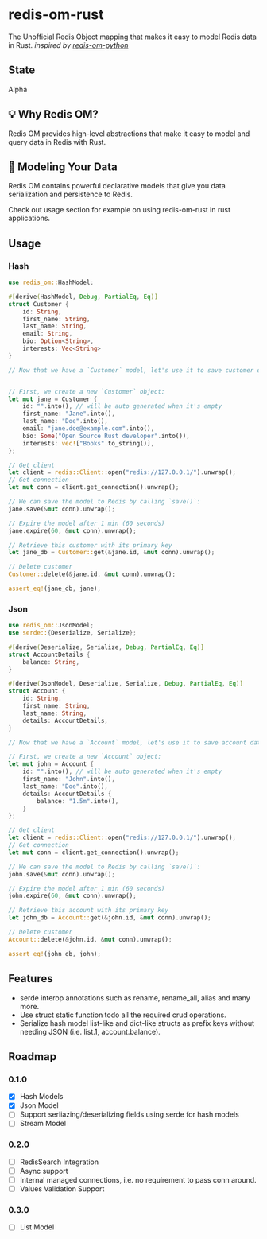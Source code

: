 # redis-om-rust

The Unofficial Redis Object mapping that makes it easy to model Redis data in Rust. _inspired by [redis-om-python](https://github.com/redis/redis-om-python)_

## State

Alpha

## 💡 Why Redis OM?

Redis OM provides high-level abstractions that make it easy to model and query data in Redis with Rust.

## 📇 Modeling Your Data

Redis OM contains powerful declarative models that give you data serialization and persistence to Redis.

Check out usage section for example on using redis-om-rust in rust applications.

## Usage

### Hash

```rust
use redis_om::HashModel;

#[derive(HashModel, Debug, PartialEq, Eq)]
struct Customer {
    id: String,
    first_name: String,
    last_name: String,
    email: String,
    bio: Option<String>,
    interests: Vec<String>
}

// Now that we have a `Customer` model, let's use it to save customer data to Redis.


// First, we create a new `Customer` object:
let mut jane = Customer {
    id: "".into(), // will be auto generated when it's empty
    first_name: "Jane".into(),
    last_name: "Doe".into(),
    email: "jane.doe@example.com".into(),
    bio: Some("Open Source Rust developer".into()),
    interests: vec!["Books".to_string()],
};

// Get client
let client = redis::Client::open("redis://127.0.0.1/").unwrap();
// Get connection
let mut conn = client.get_connection().unwrap();

// We can save the model to Redis by calling `save()`:
jane.save(&mut conn).unwrap();

// Expire the model after 1 min (60 seconds)
jane.expire(60, &mut conn).unwrap();

// Retrieve this customer with its primary key
let jane_db = Customer::get(&jane.id, &mut conn).unwrap();

// Delete customer
Customer::delete(&jane.id, &mut conn).unwrap();

assert_eq!(jane_db, jane);
```

### Json

```rust
use redis_om::JsonModel;
use serde::{Deserialize, Serialize};

#[derive(Deserialize, Serialize, Debug, PartialEq, Eq)]
struct AccountDetails {
    balance: String,
}

#[derive(JsonModel, Deserialize, Serialize, Debug, PartialEq, Eq)]
struct Account {
    id: String,
    first_name: String,
    last_name: String,
    details: AccountDetails,
}

// Now that we have a `Account` model, let's use it to save account data to Redis.

// First, we create a new `Account` object:
let mut john = Account {
    id: "".into(), // will be auto generated when it's empty
    first_name: "John".into(),
    last_name: "Doe".into(),
    details: AccountDetails {
        balance: "1.5m".into(),
    }
};

// Get client
let client = redis::Client::open("redis://127.0.0.1/").unwrap();
// Get connection
let mut conn = client.get_connection().unwrap();

// We can save the model to Redis by calling `save()`:
john.save(&mut conn).unwrap();

// Expire the model after 1 min (60 seconds)
john.expire(60, &mut conn).unwrap();

// Retrieve this account with its primary key
let john_db = Account::get(&john.id, &mut conn).unwrap();

// Delete customer
Account::delete(&john.id, &mut conn).unwrap();

assert_eq!(john_db, john);
```

## Features

- serde interop annotations such as rename, rename_all, alias and many more.
- Use struct static function todo all the required crud operations.
- Serialize hash model list-like and dict-like structs as prefix keys without needing JSON
  (i.e. list.1, account.balance).


## Roadmap

### 0.1.0

- [x] Hash Models
- [x] Json Model
- [ ] Support serliazing/deserializing fields using serde for hash models
- [ ] Stream Model

### 0.2.0
- [ ] RedisSearch Integration
- [ ] Async support
- [ ] Internal managed connections, i.e. no requirement to pass conn around.
- [ ] Values Validation Support

### 0.3.0
- [ ] List Model
